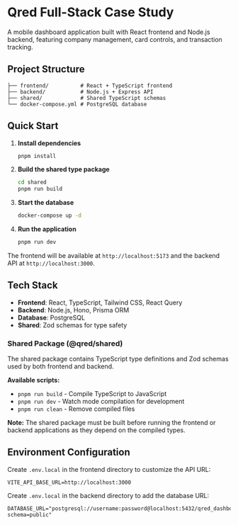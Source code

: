 # Qred Full-Stack Case Study

A mobile dashboard application built with React frontend and Node.js backend, featuring company management, card controls, and transaction tracking.

## Project Structure

```
├── frontend/          # React + TypeScript frontend
├── backend/           # Node.js + Express API
├── shared/            # Shared TypeScript schemas
└── docker-compose.yml # PostgreSQL database
```

## Quick Start

1. **Install dependencies**

   ```bash
   pnpm install
   ```

2. **Build the shared type package**

   ```bash
   cd shared
   pnpm run build
   ```

3. **Start the database**

   ```bash
   docker-compose up -d
   ```

4. **Run the application**
   ```bash
   pnpm run dev
   ```

The frontend will be available at `http://localhost:5173` and the backend API at `http://localhost:3000`.

## Tech Stack

- **Frontend**: React, TypeScript, Tailwind CSS, React Query
- **Backend**: Node.js, Hono, Prisma ORM
- **Database**: PostgreSQL
- **Shared**: Zod schemas for type safety

### Shared Package (@qred/shared)

The shared package contains TypeScript type definitions and Zod schemas used by both frontend and backend.

**Available scripts:**

- `pnpm run build` - Compile TypeScript to JavaScript
- `pnpm run dev` - Watch mode compilation for development
- `pnpm run clean` - Remove compiled files

**Note:** The shared package must be built before running the frontend or backend applications as they depend on the compiled types.

## Environment Configuration

Create `.env.local` in the frontend directory to customize the API URL:

```env
VITE_API_BASE_URL=http://localhost:3000
```

Create `.env.local` in the backend directory to add the database URL:

```env
DATABASE_URL="postgresql://username:password@localhost:5432/qred_dashboard?schema=public"
```
